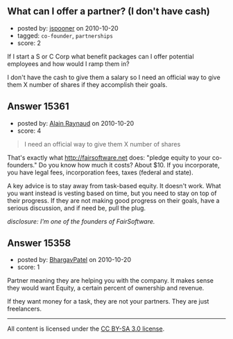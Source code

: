 ## What can I offer a partner? (I don't have cash)

- posted by: [jspooner](https://stackexchange.com/users/-1/4847-jspooner) on 2010-10-20
- tagged: `co-founder`, `partnerships`
- score: 2

If I start a S or C Corp what benefit packages can I offer potential employees and how would I ramp them in?

I don't have the cash to give them a salary so I need an official way to give them X number of shares if they accomplish their goals. 


## Answer 15361

- posted by: [Alain Raynaud](https://stackexchange.com/users/-1/502-alain-raynaud) on 2010-10-20
- score: 4

> I need an official way to give them X number of shares


That's exactly what http://fairsoftware.net does: "pledge equity to your co-founders." Do you know how much it costs? About $10. If you incorporate, you have legal fees, incorporation fees, taxes (federal and state).

A key advice is to stay away from task-based equity. It doesn't work. What you want instead is vesting based on time, but you need to stay on top of their progress. If they are not making good progress on their goals, have a serious discussion, and if need be, pull the plug.

*disclosure: I'm one of the founders of FairSoftware.*


## Answer 15358

- posted by: [BhargavPatel](https://stackexchange.com/users/-1/3998-bhargavpatel) on 2010-10-20
- score: 1

Partner meaning they are helping you with the company. It makes sense they would want Equity, a certain percent of ownership and revenue.

If they want money for a task, they are not your partners. They are just freelancers. 



---

All content is licensed under the [CC BY-SA 3.0 license](https://creativecommons.org/licenses/by-sa/3.0/).
